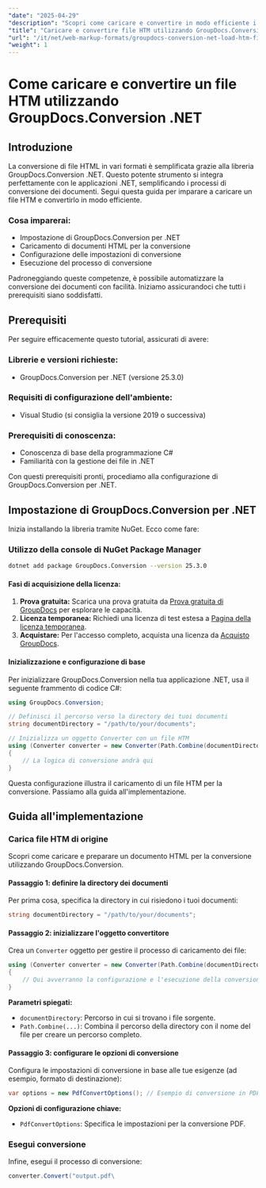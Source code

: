 ```yaml
---
"date": "2025-04-29"
"description": "Scopri come caricare e convertire in modo efficiente i file HTML con GroupDocs.Conversion per .NET. Questa guida illustra installazione, configurazione e applicazioni pratiche."
"title": "Caricare e convertire file HTM utilizzando GroupDocs.Conversion .NET&#58; una guida passo passo"
"url": "/it/net/web-markup-formats/groupdocs-conversion-net-load-htm-files/"
"weight": 1
---
```


# Come caricare e convertire un file HTM utilizzando GroupDocs.Conversion .NET

## Introduzione

La conversione di file HTML in vari formati è semplificata grazie alla libreria GroupDocs.Conversion .NET. Questo potente strumento si integra perfettamente con le applicazioni .NET, semplificando i processi di conversione dei documenti. Segui questa guida per imparare a caricare un file HTM e convertirlo in modo efficiente.

### Cosa imparerai:
- Impostazione di GroupDocs.Conversion per .NET
- Caricamento di documenti HTML per la conversione
- Configurazione delle impostazioni di conversione
- Esecuzione del processo di conversione

Padroneggiando queste competenze, è possibile automatizzare la conversione dei documenti con facilità. Iniziamo assicurandoci che tutti i prerequisiti siano soddisfatti.

## Prerequisiti

Per seguire efficacemente questo tutorial, assicurati di avere:

### Librerie e versioni richieste:
- GroupDocs.Conversion per .NET (versione 25.3.0)
  

### Requisiti di configurazione dell'ambiente:
- Visual Studio (si consiglia la versione 2019 o successiva)

### Prerequisiti di conoscenza:
- Conoscenza di base della programmazione C#
- Familiarità con la gestione dei file in .NET

Con questi prerequisiti pronti, procediamo alla configurazione di GroupDocs.Conversion per .NET.

## Impostazione di GroupDocs.Conversion per .NET

Inizia installando la libreria tramite NuGet. Ecco come fare:

### Utilizzo della console di NuGet Package Manager
```bash
dotnet add package GroupDocs.Conversion --version 25.3.0
```

#### Fasi di acquisizione della licenza:
1. **Prova gratuita:** Scarica una prova gratuita da [Prova gratuita di GroupDocs](https://releases.groupdocs.com/conversion/net/) per esplorare le capacità.
2. **Licenza temporanea:** Richiedi una licenza di test estesa a [Pagina della licenza temporanea](https://purchase.groupdocs.com/temporary-license/).
3. **Acquistare:** Per l'accesso completo, acquista una licenza da [Acquisto GroupDocs](https://purchase.groupdocs.com/buy).

#### Inizializzazione e configurazione di base

Per inizializzare GroupDocs.Conversion nella tua applicazione .NET, usa il seguente frammento di codice C#:

```csharp
using GroupDocs.Conversion;

// Definisci il percorso verso la directory dei tuoi documenti
string documentDirectory = "/path/to/your/documents";

// Inizializza un oggetto Converter con un file HTM
using (Converter converter = new Converter(Path.Combine(documentDirectory, "sample.htm")))
{
    // La logica di conversione andrà qui
}
```

Questa configurazione illustra il caricamento di un file HTM per la conversione. Passiamo alla guida all'implementazione.

## Guida all'implementazione

### Carica file HTM di origine

Scopri come caricare e preparare un documento HTML per la conversione utilizzando GroupDocs.Conversion.

#### Passaggio 1: definire la directory dei documenti
Per prima cosa, specifica la directory in cui risiedono i tuoi documenti:

```csharp
string documentDirectory = "/path/to/your/documents";
```

#### Passaggio 2: inizializzare l'oggetto convertitore
Crea un `Converter` oggetto per gestire il processo di caricamento dei file:

```csharp
using (Converter converter = new Converter(Path.Combine(documentDirectory, "sample.htm")))
{
    // Qui avverranno la configurazione e l'esecuzione della conversione.
}
```

**Parametri spiegati:**
- `documentDirectory`: Percorso in cui si trovano i file sorgente.
- `Path.Combine(...)`: Combina il percorso della directory con il nome del file per creare un percorso completo.

#### Passaggio 3: configurare le opzioni di conversione
Configura le impostazioni di conversione in base alle tue esigenze (ad esempio, formato di destinazione):

```csharp
var options = new PdfConvertOptions(); // Esempio di conversione in PDF
```

**Opzioni di configurazione chiave:**
- `PdfConvertOptions`: Specifica le impostazioni per la conversione PDF.

### Esegui conversione
Infine, esegui il processo di conversione:

```csharp
converter.Convert("output.pdf\